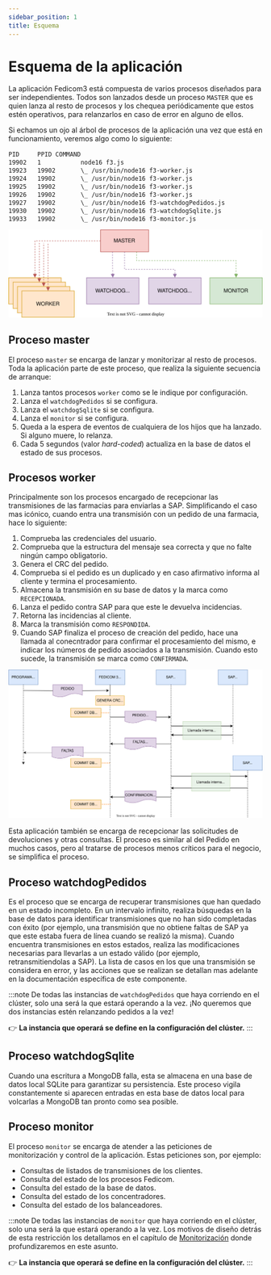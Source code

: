 ```yaml
---
sidebar_position: 1
title: Esquema
---
```


# Esquema de la aplicación
La aplicación Fedicom3 está compuesta de varios procesos diseñados para ser independientes. Todos son lanzados desde un proceso `MASTER` que es quien lanza al resto de procesos y los chequea periódicamente que estos estén operativos, para relanzarlos en caso de error en alguno de ellos.

Si echamos un ojo al árbol de procesos de la aplicación una vez que está en funcionamiento, veremos algo como lo siguiente:


```
PID		PPID COMMAND
19902	1 			node16 f3.js
19923	19902		\_ /usr/bin/node16 f3-worker.js
19924	19902		\_ /usr/bin/node16 f3-worker.js
19925	19902		\_ /usr/bin/node16 f3-worker.js
19926	19902		\_ /usr/bin/node16 f3-worker.js
19927	19902		\_ /usr/bin/node16 f3-watchdogPedidos.js
19930	19902		\_ /usr/bin/node16 f3-watchdogSqlite.js
19933	19902		\_ /usr/bin/node16 f3-monitor.js
```

![Esquema de procesos](./img/esquema.svg)

  
## Proceso **master**
El proceso `master` se encarga de lanzar y monitorizar al resto de procesos.
Toda la aplicación parte de este proceso, que realiza la siguiente secuencia de arranque:

1. Lanza tantos procesos `worker` como se le indique por configuración.
2. Lanza el `watchdogPedidos` si se configura.
3. Lanza el `watchdogSqlite` si se configura.
4. Lanza el `monitor` si se configura.
5. Queda a la espera de eventos de cualquiera de los hijos que ha lanzado. Si alguno muere, lo relanza.
6. Cada 5 segundos (valor *hard-coded*) actualiza en la base de datos el estado de sus procesos.


## Procesos **worker**
Principalmente son los procesos encargado de recepcionar las transmisiones de las farmacias para enviarlas a SAP. 
Simplificando el caso mas icónico, cuando entra una transmisión con un pedido de una farmacia, hace lo siguiente:

1. Comprueba las credenciales del usuario.
2. Comprueba que la estructura del mensaje sea correcta y que no falte ningún campo obligatorio.
3. Genera el CRC del pedido.
4. Comprueba si el pedido es un duplicado y en caso afirmativo informa al cliente y termina el procesamiento.
5. Almacena la transmisión en su base de datos y la marca como `RECEPCIONADA`.
6. Lanza el pedido contra SAP para que este le devuelva incidencias.
7. Retorna las incidencias al cliente.
8. Marca la transmisión como `RESPONDIDA`.
9. Cuando SAP finaliza el proceso de creación del pedido, hace una llamada al conecntrador para confirmar el procesamiento del mismo, e indicar los números de pedido asociados a la transmisión. Cuando esto sucede, la transmisión se marca como `CONFIRMADA`.

![Flujo pedidos](./img/flujo-worker.svg)


Esta aplicación también se encarga de recepcionar las solicitudes de devoluciones y otras consultas. El proceso es similar al del Pedido en muchos casos, pero al tratarse de procesos menos críticos para el negocio, se simplifica el proceso.

## Proceso **watchdogPedidos**
Es el proceso que se encarga de recuperar transmisiones que han quedado en un estado incompleto. En un intervalo infinito, realiza búsquedas en la base de datos para identificar transmisiones que no han sido completadas con éxito (por ejemplo, una transmisión que no obtiene faltas de SAP ya que este estaba fuera de línea cuando se realizó la misma). Cuando encuentra transmisiones en estos estados, realiza las modificaciones necesarias para llevarlas a un estado válido (por ejemplo, retransmitiendolas a SAP). La lista de casos en los que una transmisión se considera en error, y las acciones que se realizan se detallan mas adelante en la documentación específica de este componente.

:::note
De todas las instancias de `watchdogPedidos` que haya corriendo en el clúster, solo una será la que estará operando a la vez. ¡No queremos que dos instancias estén relanzando pedidos a la vez!

👉 **La instancia que operará se define en la configuración del clúster.**
:::

## Proceso **watchdogSqlite**
Cuando una escritura a MongoDB falla, esta se almacena en una base de datos local SQLite para garantizar su persistencia. Este proceso vigila constantemente si aparecen entradas en esta base de datos local para volcarlas a MongoDB tan pronto como sea posible.


## Proceso **monitor**
El proceso `monitor` se encarga de atender a las peticiones de monitorización y control de la aplicación. Estas peticiones son, por ejemplo:
- Consultas de listados de transmisiones de los clientes.
- Consulta del estado de los procesos Fedicom.
- Consulta del estado de la base de datos.
- Consulta del estado de los concentradores.
- Consulta del estado de los balanceadores.

:::note
De todas las instancias de `monitor` que haya corriendo en el clúster, solo una será la que estará operando a la vez. Los motivos de diseño detrás de esta restricción los detallamos en el capítulo de [Monitorización](/docs/funcional/monitor) donde profundizaremos en este asunto.

👉 **La instancia que operará se define en la configuración del clúster.**
:::